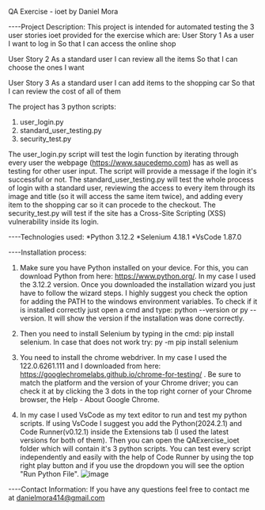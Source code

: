 QA Exercise - ioet by Daniel Mora

----Project Description:
This project is intended for automated testing the 3 user stories ioet provided for the exercise which are:
User Story 1
As a user 
I want to log in
So that I can access the online shop

User Story 2
As a standard user
I can review all the items
So that I can choose the ones I want

User Story 3
As a standard user
I can add items to the shopping car
So that I can review the cost of all of them

The project has 3 python scripts: 
1. user_login.py
2. standard_user_testing.py
3. security_test.py

The user_login.py script will test the login function by iterating through every user the webpage (https://www.saucedemo.com) has as well as testing for other user input. The script will provide a message if the login it's successful or not.
The standard_user_testing.py will test the whole process of login with a standard user, reviewing the access to every item through its image and title (so it will access the same item twice), and adding every item to the shopping car so it can procede to the checkout.
The security_test.py will test if the site has a Cross-Site Scripting (XSS) vulnerability inside its login.

----Technologies used:
*Python 3.12.2
*Selenium 4.18.1
*VsCode 1.87.0

----Installation process:
1. Make sure you have Python installed on your device. For this, you can download Python from here: https://www.python.org/. In my case I used the 3.12.2 version. 
Once you downloaded the installation wizard you just have to follow the wizard steps. I highly suggest you check the option for adding the PATH to the windows environment variables.
To check if it is installed correctly just open a cmd and type: python --version or py --version. It will show the version if the installation was done correctly.

2. Then you need to install Selenium by typing in the cmd: pip install selenium. In case that does not work try: py -m pip install selenium

3. You need to install the chrome webdriver. In my case I used the 122.0.6261.111 and I downloaded from here: https://googlechromelabs.github.io/chrome-for-testing/ . Be sure to match the platform and the version of your Chrome driver; you can check it at by clicking the 3 dots in the top right corner of your Chrome browser, the Help - About Google Chrome.

4. In my case I used VsCode as my text editor to run and test my python scripts. If using VsCode I suggest you add the Python(2024.2.1) and Code Runner(v0.12.1) inside the Extensions tab (I used the latest versions for both of them). 
Then you can open the QAExercise_ioet folder which will contain it's 3 python scripts. You can test every script independently and easily with the help of Code Runner by using the top right play button and if you use the dropdown you will see the option "Run Python File".
![image](https://github.com/T0KK3N/QAExercise_ioet/assets/43867402/6afc0798-de3a-4e6b-aba7-699d182b86a2)

----Contact Information:
If you have any questions feel free to contact me at danielmora414@gmail.com

 



